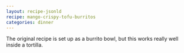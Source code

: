 ```yaml
---
layout: recipe-jsonld
recipe: mango-crispy-tofu-burritos
categories: dinner
---
```


The original recipe is set up as a burrito bowl, but this works really well inside a tortilla.
